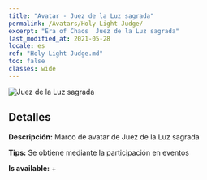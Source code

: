 ```yaml
---
title: "Avatar - Juez de la Luz sagrada"
permalink: /Avatars/Holy Light Judge/
excerpt: "Era of Chaos  Juez de la Luz sagrada"
last_modified_at: 2021-05-28
locale: es
ref: "Holy Light Judge.md"
toc: false
classes: wide
---
```

 ![Juez de la Luz sagrada](/images/a/avatarFrame_51.png)

## Detalles

 **Descripción:** Marco de avatar de Juez de la Luz sagrada 

 **Tips:** Se obtiene mediante la participación en eventos 

 **Is available:**  + 


